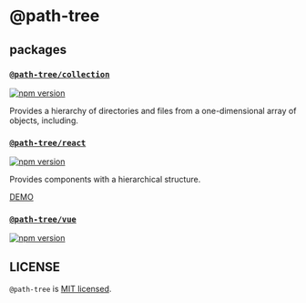 # @path-tree

## packages

### [`@path-tree/collection`](packages/collection)

[![npm version](https://badge.fury.io/js/%40path-tree%2Fcollection.svg)](https://badge.fury.io/js/%40path-tree%2Fcollection)

Provides a hierarchy of directories and files from a one-dimensional array of objects, including.

### [`@path-tree/react`](packages/react)

[![npm version](https://badge.fury.io/js/%40path-tree%2Freact.svg)](https://badge.fury.io/js/%40path-tree%2Freact)

Provides components with a hierarchical structure.

[DEMO](https://codesandbox.io/s/react-path-tree-demo-khbxc)

### [`@path-tree/vue`](packages/vue)

[![npm version](https://badge.fury.io/js/%40path-tree%2Fvue.svg)](https://badge.fury.io/js/%40path-tree%2Fvue)

## LICENSE

`@path-tree` is [MIT licensed](./LICENSE).


